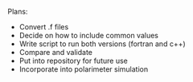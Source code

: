 Plans: 

- Convert .f files
- Decide on how to include common values
- Write script to run both versions (fortran and c++)
- Compare and validate
- Put into repository for future use
- Incorporate into polarimeter simulation
